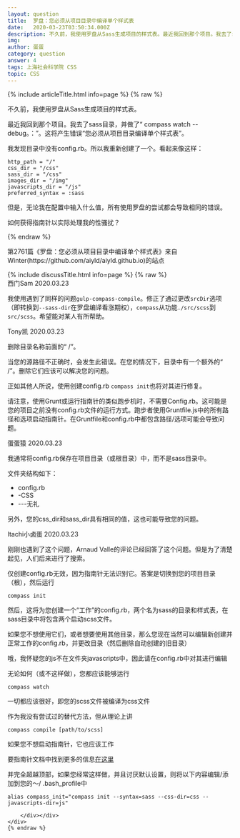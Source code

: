 ```yaml
---
layout: question
title:  罗盘：您必须从项目目录中编译单个样式表
date:   2020-03-23T03:50:34.000Z
description: 不久前，我使用罗盘从Sass生成项目的样式表。最近我回到那个项目。我去了sass目录，并做了“ compass watch --debug。：”。这将...
img: 
author: 蛋蛋
category: question
answer: 4
tags: 上海社会科学院 CSS
topic: CSS
---
```

<div class="article-root">
  <div class="article">
    {% include articleTitle.html info=page %}
    {% raw %}
    <div class="article-content"><p><font style="vertical-align: inherit;"><font style="vertical-align: inherit;">不久前，我使用罗盘从Sass生成项目的样式表。</font></font></p>

<p><font style="vertical-align: inherit;"><font style="vertical-align: inherit;">最近我回到那个项目。</font><font style="vertical-align: inherit;">我去了sass目录，并做了“ compass watch --debug。：”。</font><font style="vertical-align: inherit;">这将产生错误“您必须从项目目录编译单个样式表”。</font></font></p>

<p><font style="vertical-align: inherit;"><font style="vertical-align: inherit;">我发现目录中没有config.rb。</font><font style="vertical-align: inherit;">所以我重新创建了一个。</font><font style="vertical-align: inherit;">看起来像这样：</font></font></p>

<pre><code>http_path = "/"<font></font>
css_dir = "/css"<font></font>
sass_dir = "/css"<font></font>
images_dir = "/img"<font></font>
javascripts_dir = "/js"<font></font>
preferred_syntax = :sass<font></font>
</code></pre>

<p><font style="vertical-align: inherit;"><font style="vertical-align: inherit;">但是，无论我在配置中输入什么值，所有使用罗盘的尝试都会导致相同的错误。 </font></font></p>

<p><font style="vertical-align: inherit;"><font style="vertical-align: inherit;">如何获得指南针以实际处理我的性骚扰？</font></font></p></div>
    {% endraw %}
  </div>
  <p class="winter_mark">第2761篇《罗盘：您必须从项目目录中编译单个样式表》来自Winter(https://github.com/aiyld/aiyld.github.io)的站点</p>
  <div class="discuss-wrapper">
    {% include discussTitle.html info=page %}
    {% raw %}
    <div class="discuss-list">
    <div class="discuss-item">
        <div class="discuss-parent">
          <div class="discuss-meta">
            <span class="discuss-user">西门Sam</span>
            <span class="discuss-time">2020.03.23</span>
          </div>
          <div class="discuss-comment"><p><font style="vertical-align: inherit;"><font style="vertical-align: inherit;">我使用遇到了同样的问题</font></font><code>gulp-compass-compile</code><font style="vertical-align: inherit;"><font style="vertical-align: inherit;">。</font><font style="vertical-align: inherit;">修正了通过更改</font></font><code>srcDir</code><font style="vertical-align: inherit;"><font style="vertical-align: inherit;">选项（即转换到</font></font><code>--sass-dir</code><font style="vertical-align: inherit;"><font style="vertical-align: inherit;">在罗盘编译看涨期权），</font></font><code>compass</code><font style="vertical-align: inherit;"><font style="vertical-align: inherit;">从功能</font></font><code>./src/scss</code><font style="vertical-align: inherit;"><font style="vertical-align: inherit;">到</font></font><code>src/scss</code><font style="vertical-align: inherit;"><font style="vertical-align: inherit;">。</font><font style="vertical-align: inherit;">希望能对某人有所帮助。</font></font></p></div>
        </div></div><div class="discuss-item">
        <div class="discuss-parent">
          <div class="discuss-meta">
            <span class="discuss-user">Tony凯</span>
            <span class="discuss-time">2020.03.23</span>
          </div>
          <div class="discuss-comment"><p><font style="vertical-align: inherit;"><font style="vertical-align: inherit;">删除目录名称前面的“ /”。 </font></font></p>

<p><font style="vertical-align: inherit;"><font style="vertical-align: inherit;">当您的源路径不正确时，会发生此错误。</font><font style="vertical-align: inherit;">在您的情况下，目录中有一个额外的“ /”。</font><font style="vertical-align: inherit;">删除它们应该可以解决您的问题。</font></font></p>

<p><font style="vertical-align: inherit;"><font style="vertical-align: inherit;">正如其他人所说，使用创建config.rb </font></font><code>compass init</code><font style="vertical-align: inherit;"><font style="vertical-align: inherit;">也将对其进行修复。</font></font></p>

<p><font style="vertical-align: inherit;"><font style="vertical-align: inherit;">请注意，使用Grunt或运行指南针的类似跑步机时，不需要Config.rb。</font><font style="vertical-align: inherit;">这可能是您的项目之前没有config.rb文件的运行方式。</font><font style="vertical-align: inherit;">跑步者使用Gruntfile.js中的所有路径和选项启动指南针。</font><font style="vertical-align: inherit;">在Gruntfile和config.rb中都包含路径/选项可能会导致问题。</font></font></p></div>
        </div></div><div class="discuss-item">
        <div class="discuss-parent">
          <div class="discuss-meta">
            <span class="discuss-user">蛋蛋猿</span>
            <span class="discuss-time">2020.03.23</span>
          </div>
          <div class="discuss-comment"><p><font style="vertical-align: inherit;"><font style="vertical-align: inherit;">我通常将config.rb保存在项目目录（或根目录）中，而不是sass目录中。</font></font></p>

<p><font style="vertical-align: inherit;"><font style="vertical-align: inherit;">文件夹结构如下：</font></font></p>

<ul>
<li><font style="vertical-align: inherit;"><font style="vertical-align: inherit;">config.rb</font></font></li>
<li><font style="vertical-align: inherit;"><font style="vertical-align: inherit;">-CSS</font></font></li>
<li><font style="vertical-align: inherit;"><font style="vertical-align: inherit;">---无礼</font></font></li>
</ul>

<p><font style="vertical-align: inherit;"><font style="vertical-align: inherit;">另外，您的css_dir和sass_dir具有相同的值，这也可能导致您的问题。</font></font></p></div>
        </div></div><div class="discuss-item">
        <div class="discuss-parent">
          <div class="discuss-meta">
            <span class="discuss-user">Itachi小卤蛋</span>
            <span class="discuss-time">2020.03.23</span>
          </div>
          <div class="discuss-comment"><p><font style="vertical-align: inherit;"><font style="vertical-align: inherit;">刚刚也遇到了这个问题，Arnaud Valle的评论已经回答了这个问题。</font><font style="vertical-align: inherit;">但是为了清楚起见，人们后来进行了搜索。</font></font></p>

<p><font style="vertical-align: inherit;"><font style="vertical-align: inherit;">仅创建config.rb无效，因为指南针无法识别它。</font><font style="vertical-align: inherit;">答案是切换到您的项目目录（根），然后运行</font></font></p>

<pre><code>compass init
</code></pre>

<p><font style="vertical-align: inherit;"><font style="vertical-align: inherit;">然后，这将为您创建一个“工作”的config.rb，两个名为sass的目录和样式表，在sass目录中将包含两个启动scss文件。</font></font></p>

<p><font style="vertical-align: inherit;"><font style="vertical-align: inherit;">如果您不想使用它们，或者想要使用其他目录，那么您现在当然可以编辑新创建并正常工作的config.rb，并更改目录（然后删除自动创建的旧目录）</font></font></p>

<p><font style="vertical-align: inherit;"><font style="vertical-align: inherit;">哦，我怀疑您的js不在文件夹javascripts中，因此请在config.rb中对其进行编辑</font></font></p>

<p><font style="vertical-align: inherit;"><font style="vertical-align: inherit;">无论如何（或不这样做），您都应该能够运行 </font></font></p>

<pre><code>compass watch
</code></pre>

<p><font style="vertical-align: inherit;"><font style="vertical-align: inherit;">一切都应该很好，即您的scss文件被编译为css文件</font></font></p>

<p><font style="vertical-align: inherit;"><font style="vertical-align: inherit;">作为我没有尝试过的替代方法，但从理论上讲</font></font></p>

<pre><code>compass compile [path/to/scss]
</code></pre>

<p><font style="vertical-align: inherit;"><font style="vertical-align: inherit;">如果您不想启动指南针，它也应该工作</font></font></p>

<p><font style="vertical-align: inherit;"><font style="vertical-align: inherit;">要指南针文档中找到更多的信息</font></font><a href="http://compass-style.org/help/tutorials/command-line/"><font style="vertical-align: inherit;"><font style="vertical-align: inherit;">在这里</font></font></a></p>

<p><font style="vertical-align: inherit;"><font style="vertical-align: inherit;">并完全超越顶部，如果您经常这样做，并且讨厌默认设置，则将以下内容编辑/添加到您的〜/ .bash_profile中</font></font></p>

<pre><code>alias compass_init="compass init --syntax=sass --css-dir=css --javascripts-dir=js"
</code></pre></div>
        </div></div>
    </div>
    {% endraw %}
  </div>
<div>
